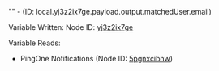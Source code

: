 "" - (ID: local.yj3z2ix7ge.payload.output.matchedUser.email)

Variable Written:
Node ID: [yj3z2ix7ge](../nodes/yj3z2ix7ge.md)

Variable Reads:
* PingOne Notifications (Node ID: [5pgnxcibnw](../nodes/5pgnxcibnw.md))
